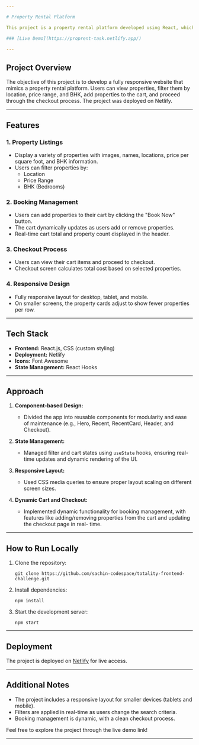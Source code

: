 ```yaml
---

# Property Rental Platform

This project is a property rental platform developed using React, which includes property listings, booking management, and a checkout system. The platform is responsive, providing an optimal user experience across various devices.

### [Live Demo](https://proprent-task.netlify.app/)

---
```


## Project Overview

The objective of this project is to develop a fully responsive website that mimics a property rental platform. Users can view properties, filter them by location, price range, and BHK, add properties to the cart, and proceed through the checkout process. The project was deployed on Netlify.

---

## Features

### 1. **Property Listings**
- Display a variety of properties with images, names, locations, price per square foot, and BHK information.
- Users can filter properties by:
  - Location
  - Price Range
  - BHK (Bedrooms)
  
### 2. **Booking Management**
- Users can add properties to their cart by clicking the "Book Now" button.
- The cart dynamically updates as users add or remove properties.
- Real-time cart total and property count displayed in the header.
  
### 3. **Checkout Process**
- Users can view their cart items and proceed to checkout.
- Checkout screen calculates total cost based on selected properties.
  
### 4. **Responsive Design**
- Fully responsive layout for desktop, tablet, and mobile.
- On smaller screens, the property cards adjust to show fewer properties per row.

---

## Tech Stack

- **Frontend:** React.js, CSS (custom styling)
- **Deployment:** Netlify
- **Icons:** Font Awesome
- **State Management:** React Hooks 

---

## Approach

1. **Component-based Design:** 
   - Divided the app into reusable components for modularity and ease of maintenance (e.g., Hero, Recent, RecentCard, Header, and Checkout).
   
2. **State Management:** 
   - Managed filter and cart states using `useState` hooks, ensuring real-time updates and dynamic rendering of the UI.

3. **Responsive Layout:** 
   - Used CSS media queries to ensure proper layout scaling on different screen sizes.
   
4. **Dynamic Cart and Checkout:** 
   - Implemented dynamic functionality for booking management, with features like adding/removing properties from the cart and updating the checkout page in real- 
     time.

---

## How to Run Locally

1. Clone the repository:
   ```
   git clone https://github.com/sachin-codespace/totality-frontend-challenge.git
   ```

2. Install dependencies:
   ```
   npm install
   ```

3. Start the development server:
   ```
   npm start
   ```

---

## Deployment

The project is deployed on [Netlify](https://proprent-task.netlify.app/) for live access.

---

## Additional Notes

- The project includes a responsive layout for smaller devices (tablets and mobile).
- Filters are applied in real-time as users change the search criteria.
- Booking management is dynamic, with a clean checkout process.
  
Feel free to explore the project through the live demo link!

---
